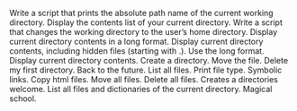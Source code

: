 Write a script that prints the absolute path name of the current working directory.
Display the contents list of your current directory.
Write a script that changes the working directory to the user’s home directory.
Display current directory contents in a long format.
Display current directory contents, including hidden files (starting with .). Use the long format.
Display current directory contents.
Create a directory.
Move the file.
Delete my first directory.
Back to the future.
List all files.
Print file type.
Symbolic links.
Copy html files.
Move all files.
Delete all files.
Creates a directories welcome.
List all files and dictionaries of the current directory.
Magical school.
